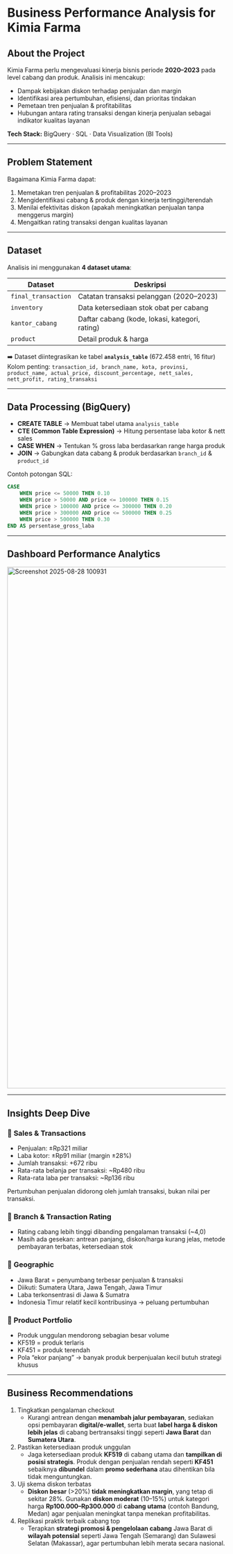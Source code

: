 # Business Performance Analysis for Kimia Farma

## About the Project
Kimia Farma perlu mengevaluasi kinerja bisnis periode **2020–2023** pada level cabang dan produk. Analisis ini mencakup:

- Dampak kebijakan diskon terhadap penjualan dan margin  
- Identifikasi area pertumbuhan, efisiensi, dan prioritas tindakan  
- Pemetaan tren penjualan & profitabilitas  
- Hubungan antara rating transaksi dengan kinerja penjualan sebagai indikator kualitas layanan  

**Tech Stack:** BigQuery · SQL · Data Visualization (BI Tools)

---

## Problem Statement
Bagaimana Kimia Farma dapat:  
1. Memetakan tren penjualan & profitabilitas 2020–2023  
2. Mengidentifikasi cabang & produk dengan kinerja tertinggi/terendah  
3. Menilai efektivitas diskon (apakah meningkatkan penjualan tanpa menggerus margin)  
4. Mengaitkan rating transaksi dengan kualitas layanan  

---

## Dataset
Analisis ini menggunakan **4 dataset utama**:

| Dataset           | Deskripsi                                                                 |
|-------------------|---------------------------------------------------------------------------|
| `final_transaction` | Catatan transaksi pelanggan (2020–2023)                                  |
| `inventory`         | Data ketersediaan stok obat per cabang                                   |
| `kantor_cabang`     | Daftar cabang (kode, lokasi, kategori, rating)                          |
| `product`           | Detail produk & harga                                                    |

➡️ Dataset diintegrasikan ke tabel **`analysis_table`** (672.458 entri, 16 fitur)  
Kolom penting: `transaction_id, branch_name, kota, provinsi, product_name, actual_price, discount_percentage, nett_sales, nett_profit, rating_transaksi`

---

##  Data Processing (BigQuery)
- **CREATE TABLE** → Membuat tabel utama `analysis_table`  
- **CTE (Common Table Expression)** → Hitung persentase laba kotor & nett sales  
- **CASE WHEN** → Tentukan % gross laba berdasarkan range harga produk  
- **JOIN** → Gabungkan data cabang & produk berdasarkan `branch_id` & `product_id`  

Contoh potongan SQL:
```sql
CASE
    WHEN price <= 50000 THEN 0.10
    WHEN price > 50000 AND price <= 100000 THEN 0.15
    WHEN price > 100000 AND price <= 300000 THEN 0.20
    WHEN price > 300000 AND price <= 500000 THEN 0.25
    WHEN price > 500000 THEN 0.30
END AS persentase_gross_laba
```

---

## Dashboard Performance Analytics
<img width="1148" height="1199" alt="Screenshot 2025-08-28 100931" src="https://github.com/user-attachments/assets/f6a6f0a2-c685-4180-adba-f45442934eef" />


---

## **Insights Deep Dive**
### 🔹 **Sales & Transactions**

- Penjualan: ±Rp321 miliar
- Laba kotor: ±Rp91 miliar (margin ±28%)
- Jumlah transaksi: +672 ribu
- Rata-rata belanja per transaksi: ~Rp480 ribu
- Rata-rata laba per transaksi: ~Rp136 ribu

Pertumbuhan penjualan didorong oleh jumlah transaksi, bukan nilai per transaksi.

### 🔹 **Branch & Transaction Rating**

- Rating cabang lebih tinggi dibanding pengalaman transaksi (~4,0)
- Masih ada gesekan: antrean panjang, diskon/harga kurang jelas, metode pembayaran terbatas, ketersediaan stok

### 🔹 **Geographic**

- Jawa Barat = penyumbang terbesar penjualan & transaksi
- Diikuti: Sumatera Utara, Jawa Tengah, Jawa Timur
- Laba terkonsentrasi di Jawa & Sumatra
- Indonesia Timur relatif kecil kontribusinya → peluang pertumbuhan

### 🔹 **Product Portfolio**

- Produk unggulan mendorong sebagian besar volume
- KF519 = produk terlaris
- KF451 = produk terendah
- Pola “ekor panjang” → banyak produk berpenjualan kecil butuh strategi khusus

---

## **Business Recommendations**

1) Tingkatkan pengalaman checkout
   - Kurangi antrean dengan **menambah jalur pembayaran**, sediakan opsi pembayaran **digital/e-wallet**, serta buat **label harga & diskon lebih jelas** di cabang bertransaksi tinggi seperti **Jawa Barat** dan **Sumatera Utara**.
2) Pastikan ketersediaan produk unggulan 
   - Jaga ketersediaan produk **KF519** di cabang utama dan **tampilkan di posisi strategis**. 
Produk dengan penjualan rendah seperti **KF451** sebaiknya **dibundel** dalam **promo sederhana** atau dihentikan bila tidak menguntungkan.
3) Uji skema diskon terbatas 
   - **Diskon besar** (>20%) **tidak meningkatkan margin**, yang tetap di sekitar 28%.
Gunakan **diskon moderat** (10–15%) untuk kategori harga **Rp100.000–Rp300.000** di **cabang utama** (contoh Bandung, Medan) agar penjualan meningkat tanpa menekan profitabilitas.
4) Replikasi praktik terbaik cabang top 
   - Terapkan **strategi promosi & pengelolaan cabang** Jawa Barat di **wilayah potensial** seperti Jawa Tengah (Semarang) dan Sulawesi Selatan (Makassar), agar pertumbuhan lebih merata secara nasional.
